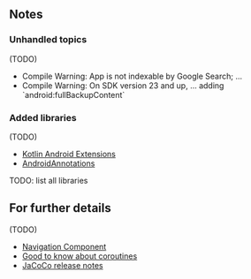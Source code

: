 ## Notes

### Unhandled topics

(TODO)
*   Compile Warning: App is not indexable by Google Search; ...
*   Compile Warning: On SDK version 23 and up, ... adding \`android:fullBackupContent\`


### Added libraries


(TODO)
*   [Kotlin Android Extensions](https://kotlinlang.org/docs/tutorials/android-plugin.html)
*   [AndroidAnnotations](https://github.com/androidannotations/androidannotations/wiki)

TODO: list all libraries

## For further details

(TODO)
*   [Navigation Component](https://developer.android.com/topic/libraries/architecture/navigation/navigation-implementing)
*   [Good to know about coroutines](https://medium.com/capital-one-tech/kotlin-coroutines-on-android-things-i-wish-i-knew-at-the-beginning-c2f0b1f16cff)
*   [JaCoCo release notes](https://www.jacoco.org/jacoco/trunk/doc/changes.html)
